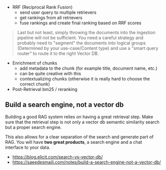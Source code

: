 
- RRF (Reciprocal Rank Fusion)
	- send user query to multiple retrievers 
	- get rankings from all retrievers
	- fuse rankings and create final ranking based on RRF scores


> Last but not least, simply throwing the documents into the ingestion pipeline will not be sufficient. You need a careful strategy and probably need to "segment" the documents into logical groups (Determined by your use-case/Content type) and use a "smart query router" to route it to the right Vector DB.


- Enrichment of chunks
	- add metadata to the chunk (for example title, document name, etc.)
	- can be quite creative with this
	- contextualizing chunks (otherwise it is really hard to choose the correct chunk)
- Post-Retrieval bm25 / reranking


## Build a search engine, not a vector db

Building a good RAG system relies on having a great retrieval step. Make sure that the retrieval step is not only a vector db semantic similarity search but a proper search engine. 

This also allows for a clear separation of the search and generate part of RAG. You will have **two great products**, a search engine and a chat interface to your data.

- https://blog.elicit.com/search-vs-vector-db/
- https://saeedesmaili.com/notes/build-a-search-engine-not-a-vector-db/
